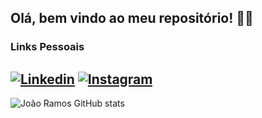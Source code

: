 ## Olá, bem vindo ao meu repositório! ✋🏽

### Links Pessoais
## [![Linkedin](https://img.shields.io/badge/LinkedIn-0077B5?style=for-the-badge&logo=linkedin&logoColor=white)](www.linkedin.com/in/joao-rafael-silva-ramos) [![Instagram](https://img.shields.io/badge/Instagram-E4405F?style=for-the-badge&logo=instagram&logoColor=white)](https://www.instagram.com/joaoramos_044/) 





![João Ramos GitHub stats](https://github-readme-stats.vercel.app/api?username=Joaoramos04&show_icons=true&theme=tokyonight)
